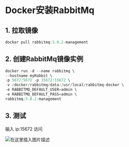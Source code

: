 # Docker安装RabbitMq

## 1. 拉取镜像

```powershell
docker pull rabbitmq:3.8.2-management
```

## 2. 创建RabbitMq镜像实例

```powershell
docker run -d --name rabbitmq \
--hostname myRabbit \
-p 5672:5672 -p 15672:15672 \
-v /docker/rabbitmq/data:/usr/local/rabbitmq-docker \
-e RABBITMQ_DEFAULT_USER=admin \
-e RABBITMQ_DEFAULT_PASS=admin \
rabbitmq:3.8.2-management
```

## 3. 测试

输入 ip:15672 访问

![在这里插入图片描述](https://img-blog.csdnimg.cn/20210101223742953.png?x-oss-process=image/watermark,type_ZmFuZ3poZW5naGVpdGk,shadow_10,text_aHR0cHM6Ly9ibG9nLmNzZG4ubmV0L3dlaXhpbl80MjEwMzAyNg==,size_16,color_FFFFFF,t_70)